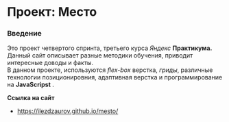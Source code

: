 # Проект: Место

### Введение
Это проект четвертого спринта, третьего курса *Яндекс* **Практикума.**
Данный сайт описывает разные методики обучения, приводит интересные доводы и факты.  
В данном проекте, используются *flex-box* верстка, *гриды*, различные технологии позиционировния, адаптивная верстка и программирование на **JavaScripst** . 

**Ссылка на сайт**
* https://ilezdzaurov.github.io/mesto/



